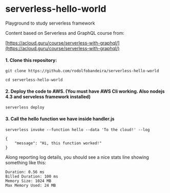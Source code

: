 # serverless-hello-world
Playground to study serverless framework

Content based on Serverless and GraphQL course from:

[https://acloud.guru/course/serverless-with-graphql/](https://acloud.guru/course/serverless-with-graphql/)

#### 1. Clone this repository:

`git clone https://github.com/rodolfobandeira/serverless-hello-world`

`cd serverless-hello-world`

#### 2. Deploy the code to AWS. (You must have AWS Cli working. Also nodejs 4.3 and serveless framework installed)

`serverless deploy`

#### 3. Call the hello function we have inside handler.js

`serverless invoke --function hello --data 'To the cloud!' --log`

```
{
    "message": "Hi, this function worked!"
}
```

Along reporting log details, you should see a nice stats line showing something like this:

```
Duration: 0.56 ms
Billed Duration: 100 ms
Memory Size: 1024 MB
Max Memory Used: 24 MB
```
